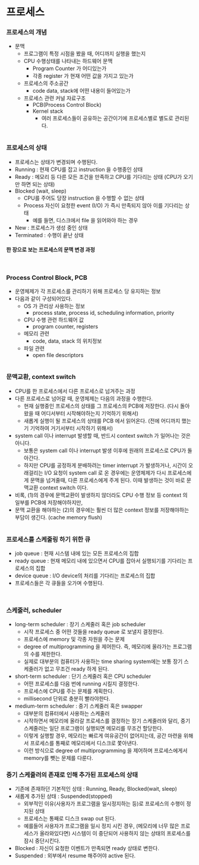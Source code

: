 # 프로세스

### 프로세스의 개념

* 문맥
  * 프로그램이 특정 시점을 봤을 때, 어디까지 실행을 했는지
  * CPU 수행상태를 나타내는 하드웨어 문맥
    * Program Counter 가 어디있는가
    * 각종 register 가 현재 어떤 값을 가지고 있는가
  * 프로세스의 주소공간
    * code data, stack에 어떤 내용이 들어있는가
  * 프로세스 관련 커널 자료구조
    * PCB(Process Control Block)
    * Kernel stack
      * 여러 프로세스들이 공유하는 공간이기에 프로세스별로 별도로 관리된다.

<figure><img src="../../.gitbook/assets/image (7).png" alt=""><figcaption></figcaption></figure>



### 프로세스의 상태

* 프로세스는 상태가 변경되며 수행된다.
* Running : 현재 CPU를 잡고 instruction 을 수행중인 상태
* Ready : 메모리 등 다른 모든 조건을 만족하고 CPU를 기다리는 상태 (CPU가 오기만 하면 되는 상태)
* Blocked (wait, sleep)
  * CPU를 주어도 당장 instruction 을 수행할 수 없는 상태
  * Process 자신이 요청한 event (I/O) 가 즉시 만족되지 않아 이를 기다리는 상태
    * 예를 들면, 디스크에서 file 을 읽어와야 하는 경우
* New : 프로세스가 생성 중인 상태
* Terminated : 수행이 끝난 상태

#### 한 장으로 보는 프로세스의 문맥 변경 과정

<figure><img src="../../.gitbook/assets/image (5) (1).png" alt=""><figcaption></figcaption></figure>

<figure><img src="../../.gitbook/assets/image (13).png" alt=""><figcaption></figcaption></figure>



### Process Control Block, PCB

* 운영체제가 각 프로세스를 관리하기 위해 프로세스 당 유지하는 정보
* 다음과 같이 구성되어있다.
  * OS 가 관리상 사용하는 정보
    * process state, process id, scheduling information, priority
  * CPU 수행 관련 하드웨어 값
    * program counter, registers
  * 메모리 관련
    * code, data, stack 의 위치정보
  * 파일 관련
    * open file descriptors

<figure><img src="../../.gitbook/assets/image (15).png" alt=""><figcaption></figcaption></figure>



### 문맥교환, context switch

* CPU를 한 프로세스에서 다른 프로세스로 넘겨주는 과정
* 다른 프로세스로 넘어갈 때, 운영체제는 다음의 과정을 수행한다.
  * 현재 실행중인 프로세스의 상태를 그 프로세스의 PCB에 저장한다. (다시 돌아왔을 때 어디서부터 시작해야하는지 기억하기 위해서)
  * 새롭게 실행이 될 프로세스의 상태를 PCB 에서 읽어온다. (전에 어디까지 했는기 기억하여 거기서부터 시작하기 위해서)
* system call 이나 interrupt 발생할 때, 반드시 context switch 가 일어나는 것은 아니다.
  * 보통은 system call 이나 interrupt 발생 이후에 원래의 프로세스로 CPU가 돌아간다.
  * 하지만 CPU를 공정하게 분배하려는 timer interrupt 가 발생하거나, 시간이 오래걸리는 I/O 요청이 system call 로 온 경우에는 운영체제가 다시 프로세스에게 문맥을 넘겨줄때, 다른 프로세스에게 주게 된다. 이때 발생하는 것이 바로 문맥교환 context switch 이다.
* 비록, (1)의 경우에 문맥교환이 발생하지 않더라도 CPU 수행 정보 등 context 의 일부를 PCB에 저장해야하지만,
* 문맥 교환을 해야하는 (2)의 경우에는 훨씬 더 많은 context 정보를 저장해야하는 부담이 생긴다. (cache memory flush)

&#x20;

<figure><img src="../../.gitbook/assets/image (14).png" alt=""><figcaption></figcaption></figure>



### 프로세스를 스케줄링 하기 위한 큐

* job queue : 현재 시스템 내에 있는 모든 프로세스의 집합
* ready queue : 현재 메모리 내에 있으면서 CPU를 잡아서 실행되기를 기다리는 프로세스의 집합
* device queue : I/O device의 처리를 기다리는 프로세스의 집합
* 프로세스들은 각 큐들을 오가며 수행된다.

<figure><img src="../../.gitbook/assets/image (9) (2).png" alt=""><figcaption></figcaption></figure>

<figure><img src="../../.gitbook/assets/image (2) (1).png" alt=""><figcaption></figcaption></figure>



### 스케줄러, scheduler

* long-term scheduler : 장기 스케줄러 혹은 job scheduler
  * 시작 프로세스 중 어떤 것들을 ready queue 로 보낼지 결정한다.
  * 프로세스에 memory 및 각종 자원을 주는 문제
  * degree of multiprogramming 을 제어한다. 즉, 메모리에 올라가는 프로그램의 수를 제한한다.
  * 실제로 대부분의 컴퓨터가 사용하는 time sharing system에는 보통 장기 스케줄러가 없고 무조건 ready 하게 된다.
* short-term scheduler : 단기 스케줄러 혹은 CPU scheduler
  * 어떤 프로세스를 다음 번에 running 시킬지 결정한다.
  * 프로세스에 CPU를 주는 문제를 계획한다.
  * millisecond 단위로 충분히 빨라야한다.
* medium-term scheduler : 중기 스케줄러 혹은 swapper
  * 대부분의 컴퓨터에서 사용하는 스케줄러
  * 시작하면서 메모리에 올라갈 프로세스를 결정하는 장기 스케줄러와 달리, 중기 스케줄러는 일단 프로그램이 실행되면 메모리를 무조건 할당한다.
  * 이렇게 실행할 경우, 메모리는 빠르게 여유공간이 없어지는데, 공간 마련을 위해서 프로세스를 통째로 메모리에서 디스크로 쫓아낸다.
  * 이런 방식으로 degree of multiprogramming 을 제어하며 프로세스에게서 memory를 뺏는 문제를 다룬다.

### 중기 스케줄러의 존재로 인해 추가된 프로세스의 상태

* 기존에 존재하던 기본적인 상태 : Running, Ready, Blocked(wait, sleep)
* 새롭게 추가된 상태 : Suspended(stopped)
  * 외부적인 이유(사용자가 프로그램을 일시정지하는 등)로 프로세스의 수행이 정지된 상태
  * 프로세스는 통째로 디스크 swap out 된다.
  * 예를들어 사용자가 프로그램을 일시 정지 시킨 경우, (메모리에 너무 많은 프로세스가 올라와있다면) 시스템이 이 중단되어 사용하지 않는 상태의 프로세스를 잠시 중단시킨다.
* Blocked : 자신이 요청한 이벤트가 만족되면 ready 상태로 변한다.
* Suspended : 외부에서 resume 해주어야 active 된다.

<figure><img src="../../.gitbook/assets/image (12) (1).png" alt=""><figcaption></figcaption></figure>
